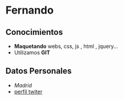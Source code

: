 # Fernando 

## Conocimientos 

- **Maquetando** webs, css, js , html , jquery...
- Utilizamos **GIT**

## Datos Personales

- _Madrid_  
- [perfil twiter](https://twiter.com/albertobasalo)